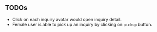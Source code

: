 ## TODOs 

- Click on each inquiry avatar would open inquiry detail.
- Female user is able to pick up an inquiry by clicking on `pickup` button.
